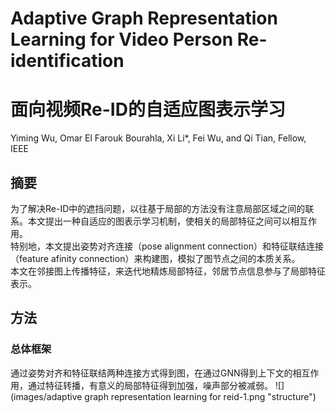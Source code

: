 # Adaptive Graph Representation Learning for Video Person Re-identification
# 面向视频Re-ID的自适应图表示学习
Yiming Wu, Omar El Farouk Bourahla, Xi Li*, Fei Wu, and Qi Tian, Fellow, IEEE  
## 摘要
为了解决Re-ID中的遮挡问题，以往基于局部的方法没有注意局部区域之间的联系。本文提出一种自适应的图表示学习机制，使相关的局部特征之间可以相互作用。  
特别地，本文提出姿势对齐连接（pose alignment connection）和特征联结连接（feature afinity connection）来构建图，模拟了图节点之间的本质关系。  
本文在邻接图上传播特征，来迭代地精炼局部特征，邻居节点信息参与了局部特征表示。
## 方法
### 总体框架
通过姿势对齐和特征联结两种连接方式得到图，在通过GNN得到上下文的相互作用，通过特征转播，有意义的局部特征得到加强，噪声部分被减弱。
![](images/adaptive graph representation learning for reid-1.png "structure")
